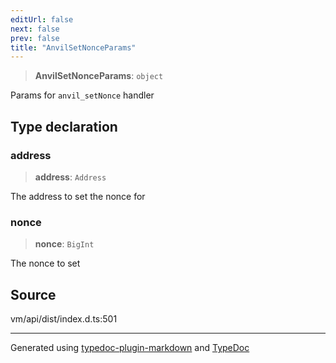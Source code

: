 ```yaml
---
editUrl: false
next: false
prev: false
title: "AnvilSetNonceParams"
---
```


> **AnvilSetNonceParams**: `object`

Params for `anvil_setNonce` handler

## Type declaration

### address

> **address**: `Address`

The address to set the nonce for

### nonce

> **nonce**: `BigInt`

The nonce to set

## Source

vm/api/dist/index.d.ts:501

***
Generated using [typedoc-plugin-markdown](https://www.npmjs.com/package/typedoc-plugin-markdown) and [TypeDoc](https://typedoc.org/)
